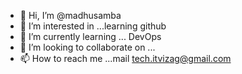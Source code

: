- 👋 Hi, I’m @madhusamba
- 👀 I’m interested in ...learning github 
- 🌱 I’m currently learning ... DevOps 
- 💞️ I’m looking to collaborate on ...
- 📫 How to reach me ...mail tech.itvizag@gmail.com

<!---
madhusamba/madhusamba is a ✨ special ✨ repository because its `README.md` (this file) appears on your GitHub profile.
You can click the Preview link to take a look at your changes.
--->

